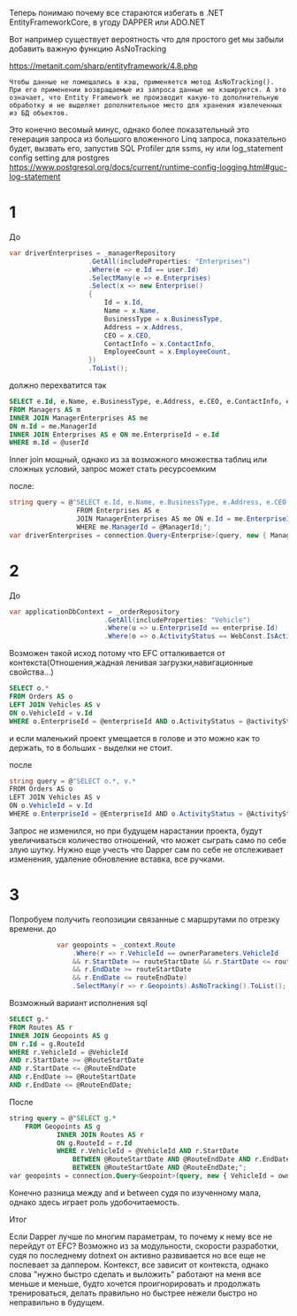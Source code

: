 ﻿Теперь понимаю почему все стараются избегать в .NET EntityFrameworkCore, в угоду DAPPER или ADO.NET

Вот например существует вероятность что для простого get мы забыли добавить важную функцию AsNoTracking

https://metanit.com/sharp/entityframework/4.8.php

```
Чтобы данные не помещались в кэш, применяется метод AsNoTracking(). При его применении возвращаемые из запроса данные не кэшируются. А это означает, что Entity Framework не производит какую-то дополнительную обработку и не выделяет дополнительное место для хранения извлеченных из БД объектов.
```

Это конечно весомый минус, однако более показательный это генерация запроса из большого вложенного Linq запроса, показательно будет, вызвать его, запустив SQL Profiler для ssms, ну или log_statement config setting для postgres
https://www.postgresql.org/docs/current/runtime-config-logging.html#guc-log-statement
# 1 
До
```csharp
var driverEnterprises = _managerRepository
                    .GetAll(includeProperties: "Enterprises")
                    .Where(e => e.Id == user.Id)
                    .SelectMany(e => e.Enterprises)
                    .Select(x => new Enterprise()
                    {
                        Id = x.Id,
                        Name = x.Name,
                        BusinessType = x.BusinessType,
                        Address = x.Address,
                        CEO = x.CEO,
                        ContactInfo = x.ContactInfo,
                        EmployeeCount = x.EmployeeCount,
                    })
                    .ToList();
```

должно перехватится так
```sql
SELECT e.Id, e.Name, e.BusinessType, e.Address, e.CEO, e.ContactInfo, e.EmployeeCount 
FROM Managers AS m 
INNER JOIN ManagerEnterprises AS me 
ON m.Id = me.ManagerId 
INNER JOIN Enterprises AS e ON me.EnterpriseId = e.Id 
WHERE m.Id = @userId
```
Inner join мощный, однако из за возможного множества таблиц или сложных условий, запрос может стать ресурсоемким

после:

```csharp
string query = @"SELECT e.Id, e.Name, e.BusinessType, e.Address, e.CEO, e.ContactInfo, e.EmployeeCount
                 FROM Enterprises AS e
                 JOIN ManagerEnterprises AS me ON e.Id = me.EnterpriseId
                 WHERE me.ManagerId = @ManagerId;";
var driverEnterprises = connection.Query<Enterprise>(query, new { ManagerId = user.Id }).ToList();
```
# 2 
До
```cs
var applicationDbContext = _orderRepository
                        .GetAll(includeProperties: "Vehicle")
                        .Where(u => u.EnterpriseId == enterprise.Id)
                        .Where(o => o.ActivityStatus == WebConst.IsActive);
```

Возможен такой исход потому что EFC отталкивается от контекста(Отношения,жадная ленивая загрузки,навигационные свойства...)
```sql
SELECT o.* 
FROM Orders AS o
LEFT JOIN Vehicles AS v
ON o.VehicleId = v.Id 
WHERE o.EnterpriseId = @enterpriseId AND o.ActivityStatus = @activityStatus;
```

и если маленький проект умещается в голове и это можно как то держать, то в больших - выделки не стоит.

после
``` cs
string query = @"SELECT o.*, v.* 
FROM Orders AS o 
LEFT JOIN Vehicles AS v 
ON o.VehicleId = v.Id 
WHERE o.EnterpriseId = @EnterpriseId AND o.ActivityStatus = @ActivityStatus;";
```

Запрос не изменился, но при будущем нарастании проекта, будут увеличиваться количество отношений, что может сыграть само по себе злую шутку. Нужно еще учесть что Dapper сам по себе не отслеживает изменения, удаление обновление вставка, все ручками.

# 3
Попробуем получить геопозиции связанные с маршрутами по отрезку времени.
до
```cs
            var geopoints = _context.Route
                .Where(r => r.VehicleId == ownerParameters.VehicleId
                && r.StartDate >= routeStartDate && r.StartDate <= routeEndDate
                && r.EndDate >= routeStartDate
                && r.EndDate <= routeEndDate)
                .SelectMany(r => r.Geopoints).AsNoTracking().ToList();
```
Возможный вариант исполнения
sql
```sql
SELECT g.* 
FROM Routes AS r 
INNER JOIN Geopoints AS g 
ON r.Id = g.RouteId 
WHERE r.VehicleId = @VehicleId 
AND r.StartDate >= @RouteStartDate 
AND r.StartDate <= @RouteEndDate 
AND r.EndDate >= @RouteStartDate 
AND r.EndDate <= @RouteEndDate;
```

После
```sql
string query = @"SELECT g.* 
	FROM Geopoints AS g 
			INNER JOIN Routes AS r 
			ON g.RouteId = r.Id 
			WHERE r.VehicleId = @VehicleId AND r.StartDate 
				BETWEEN @RouteStartDate AND @RouteEndDate AND r.EndDate 
				BETWEEN @RouteStartDate AND @RouteEndDate;"; 
var geopoints = connection.Query<Geopoint>(query, new { VehicleId = ownerParameters.VehicleId, RouteStartDate = routeStartDate, RouteEndDate = routeEndDate }).ToList();
```

Конечно разница между and и between судя по изученному мала, однако здесь играет роль удобочитаемость.

Итог

Если Dapper лучше по многим параметрам, то почему к нему все не перейдут от EFC?
Возможно из за модульности, скорости разработки, судя по последнему dotnext он активно развивается но все еще не поспевает за даппером.
Контекст, все зависит от контекста, однако слова "нужно быстро сделать и выложить" работают на меня все меньше и меньше, будто хочется проигнорировать и продолжать тренироваться, делать правильно но быстрее нежели быстро но неправильно в будущем.